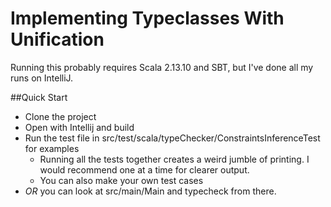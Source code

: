 # Implementing Typeclasses With Unification

Running this probably requires Scala 2.13.10 and SBT, but I've done all my runs on IntelliJ. 

##Quick Start
- Clone the project 
- Open with Intellij and build 
- Run the test file in src/test/scala/typeChecker/ConstraintsInferenceTest for examples
  - Running all the tests together creates a weird jumble of printing. I would recommend one at a time for clearer output.
  - You can also make your own test cases
- *OR* you can look at src/main/Main and typecheck from there.
